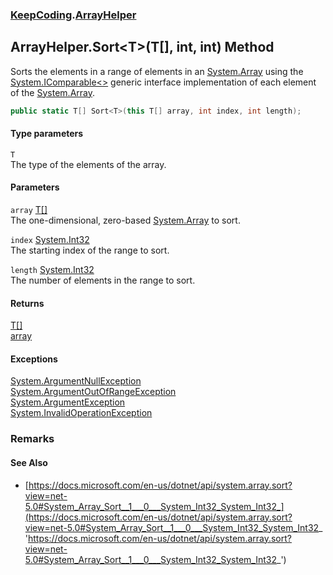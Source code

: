 ### [KeepCoding](KeepCoding.md 'KeepCoding').[ArrayHelper](KeepCoding_ArrayHelper.md 'KeepCoding.ArrayHelper')
## ArrayHelper.Sort&lt;T&gt;(T[], int, int) Method
Sorts the elements in a range of elements in an [System.Array](https://docs.microsoft.com/en-us/dotnet/api/System.Array 'System.Array') using the [System.IComparable&lt;&gt;](https://docs.microsoft.com/en-us/dotnet/api/System.IComparable-1 'System.IComparable`1') generic interface implementation of each element of the [System.Array](https://docs.microsoft.com/en-us/dotnet/api/System.Array 'System.Array').  
```csharp
public static T[] Sort<T>(this T[] array, int index, int length);
```
#### Type parameters
<a name='KeepCoding_ArrayHelper_Sort_T_(T___int_int)_T'></a>
`T`  
The type of the elements of the array.
  
#### Parameters
<a name='KeepCoding_ArrayHelper_Sort_T_(T___int_int)_array'></a>
`array` [T](KeepCoding_ArrayHelper_Sort_T_(T___int_int).md#KeepCoding_ArrayHelper_Sort_T_(T___int_int)_T 'KeepCoding.ArrayHelper.Sort&lt;T&gt;(T[], int, int).T')[[]](https://docs.microsoft.com/en-us/dotnet/api/System.Array 'System.Array')  
The one-dimensional, zero-based [System.Array](https://docs.microsoft.com/en-us/dotnet/api/System.Array 'System.Array') to sort.
  
<a name='KeepCoding_ArrayHelper_Sort_T_(T___int_int)_index'></a>
`index` [System.Int32](https://docs.microsoft.com/en-us/dotnet/api/System.Int32 'System.Int32')  
The starting index of the range to sort.
  
<a name='KeepCoding_ArrayHelper_Sort_T_(T___int_int)_length'></a>
`length` [System.Int32](https://docs.microsoft.com/en-us/dotnet/api/System.Int32 'System.Int32')  
The number of elements in the range to sort.
  
#### Returns
[T](KeepCoding_ArrayHelper_Sort_T_(T___int_int).md#KeepCoding_ArrayHelper_Sort_T_(T___int_int)_T 'KeepCoding.ArrayHelper.Sort&lt;T&gt;(T[], int, int).T')[[]](https://docs.microsoft.com/en-us/dotnet/api/System.Array 'System.Array')  
[array](KeepCoding_ArrayHelper_Sort_T_(T___int_int).md#KeepCoding_ArrayHelper_Sort_T_(T___int_int)_array 'KeepCoding.ArrayHelper.Sort&lt;T&gt;(T[], int, int).array')
#### Exceptions
[System.ArgumentNullException](https://docs.microsoft.com/en-us/dotnet/api/System.ArgumentNullException 'System.ArgumentNullException')  
[System.ArgumentOutOfRangeException](https://docs.microsoft.com/en-us/dotnet/api/System.ArgumentOutOfRangeException 'System.ArgumentOutOfRangeException')  
[System.ArgumentException](https://docs.microsoft.com/en-us/dotnet/api/System.ArgumentException 'System.ArgumentException')  
[System.InvalidOperationException](https://docs.microsoft.com/en-us/dotnet/api/System.InvalidOperationException 'System.InvalidOperationException')  
### Remarks
#### See Also
- [https://docs.microsoft.com/en-us/dotnet/api/system.array.sort?view=net-5.0#System_Array_Sort__1___0___System_Int32_System_Int32_](https://docs.microsoft.com/en-us/dotnet/api/system.array.sort?view=net-5.0#System_Array_Sort__1___0___System_Int32_System_Int32_ 'https://docs.microsoft.com/en-us/dotnet/api/system.array.sort?view=net-5.0#System_Array_Sort__1___0___System_Int32_System_Int32_')
